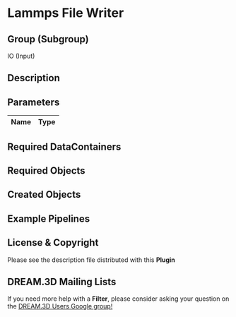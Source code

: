 Lammps File Writer
======

## Group (Subgroup) ##

IO (Input)

## Description ##

## Parameters ##

| Name | Type |
|------|------|


## Required DataContainers ##


## Required Objects ##


## Created Objects ##


## Example Pipelines ##



## License & Copyright ##

Please see the description file distributed with this **Plugin**

## DREAM.3D Mailing Lists ##

If you need more help with a **Filter**, please consider asking your question on the [DREAM.3D Users Google group!](https://groups.google.com/forum/?hl=en#!forum/dream3d-users)


